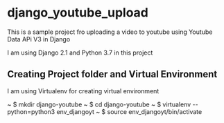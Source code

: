# django_youtube_upload

 This is a sample project fro uploading a video to youtube using Youtube Data APi V3 in Django

 I am using Django 2.1 and Python 3.7 in this project

 ## Creating Project folder and Virtual Environment
 I am using Virtualenv for creating virtual environment

 ~ $ mkdir django-youtube
 ~ $ cd django-youtube
 ~ $ virtualenv --python=python3 env_djangoyt
 ~ $ source env_djangoyt/bin/activate
